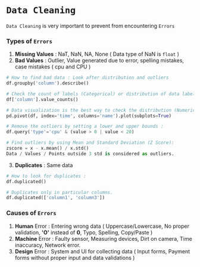# `Data Cleaning`

`Data Cleaning` is very important to prevent from encountering `Errors`

### Types of `Errors`

1. **Missing Values** : NaT, NaN, NA, None ( Data type of NaN is `float` )
2. **Bad Values** : Outlier, Value generated due to error, spelling mistakes, case mistakes ( cpu and CPU )
```python
# How to find bad data : Look after distribution and outliers
df.groupby('column').describe()

# Check the count of labels (Categorical) or distribution of data labels :
df['column'].value_counts()

# Data visualization is the best way to check the distribution (Numerical) and frequency or count (Categorical) of data
pd.pivot(df, index='time', columns='name').plot(subplots=True)

# Remove the outliers by setting a lower and upper bounds :
df.query('type'='cpu' & (value > 0 | value < 20)

# Find outliers by using Mean and Standard Deviation (Z Score):
zscore = x - x.mean() / x.std()
Data / Values / Points outside 3 std is considered as outliers.
```

3. **Duplicates** : Same data 

```python
# How to look for duplicates :
df.duplicated()

# Duplicates only in particular columns.
df.duplicated(['column1', 'column3']) 
```

### Causes of `Errors`

1. **Human** Error : Entering wrong data ( Uppercase/Lowercase, No proper validation, **'O'** instead of **0**, Typo, Spelling, Copy/Paste )
2. **Machine** Error : Faulty sensor, Measuring devices, Dirt on camera, Time inaccuracy, Network error. 
3. **Design** Error : System and UI for collecting data ( Input forms, Payment forms without proper input and data validations )
